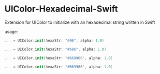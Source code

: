 # UIColor-Hexadecimal-Swift
Extension for UIColor to initialize with an hexadecimal string written in Swift

usage:

```swift
... = UIColor.init(hexaStr: "696", alpha: 1.0)

... = UIColor.init(hexaStr: "#696", alpha: 1.0)

... = UIColor.init(hexaStr: "#669966", alpha: 1.0)

... = UIColor.init(hexaStr: "#669966", alpha: 1.0)
```
